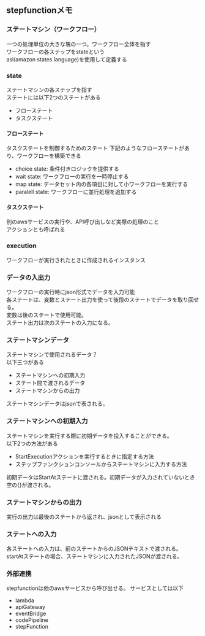 ## stepfunctionメモ

### ステートマシン（ワークフロー）
一つの処理単位の大きな塊の一つ。ワークフロー全体を指す<br>
ワークフローの各ステップをstateという<br>
asl(amazon states language)を使用して定義する<br>

### state
ステートマシンの各ステップを指す<br>
ステートには以下2つのステートがある<br>
- フローステート
- タスクステート

#### フローステート
タスクステートを制御するためのステート
下記のようなフローステートがあり、ワークフローを構築できる
- choice state: 条件付きロジックを提供する
- wait state: ワークフローの実行を一時停止する
- map state: データセット内の各項目に対して小ワークフローを実行する
- paralell state: ワークフローに並行処理を追加する

#### タスクステート
別のawsサービスの実行や、API呼び出しなど実際の処理のこと<br>
アクションとも呼ばれる<br>

### execution
ワークフローが実行されたときに作成されるインスタンス<br>

### データの入出力
ワークフローの実行時にjson形式でデータを入力可能<br>
各ステートは、変数とステート出力を使って後段のステートでデータを取り回せる。<br>
変数は後のステートで使用可能。<br>
ステート出力は次のステートの入力になる。<br>

### ステートマシンデータ
ステートマシンで使用されるデータ？  
以下三つがある  
- ステートマシンへの初期入力
- ステート間で渡されるデータ
- ステートマシンからの出力

ステートマシンデータはjsonで表される。

### ステートマシンへの初期入力
ステートマシンを実行する際に初期データを投入することができる。<br>
以下2つの方法がある
- StartExecutionアクションを実行するときに指定する方法
- ステップファンクションコンソールからステートマシンに入力する方法

初期データはStartAtステートに渡される。初期データが入力されていないとき空の{}が渡される。

### ステートマシンからの出力
実行の出力は最後のステートから返され、jsonとして表示される

### ステートへの入力
各ステートへの入力は、前のステートからのJSONテキストで渡される。
startAtステートの場合、ステートマシンに入力されたJSONが渡される。

### 外部連携
stepfunctionは他のawsサービスから呼び出せる。
サービスとしては以下
- lambda
- apiGateway
- eventBridge
- codePipeline
- stepFunction

